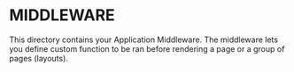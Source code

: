 # MIDDLEWARE

This directory contains your Application Middleware.
The middleware lets you define custom function to be ran before rendering a page or a group of pages (layouts).





